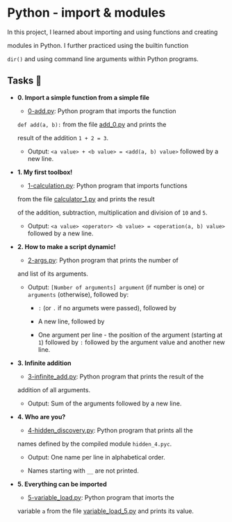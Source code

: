 # Python - import & modules


In this project, I learned about importing and using functions and creating

modules in Python. I further practiced using the builtin function

`dir()` and using command line arguments within Python programs.


## Tasks :page_with_curl:


* **0. Import a simple function from a simple file**

  * [0-add.py](./0-add.py): Python program that imports the function

  `def add(a, b):` from the file [add_0.py](./add_0.py) and prints the

  result of the addition `1 + 2 = 3`.

  * Output: `<a value> + <b value> = <add(a, b) value>` followed by a new line.


* **1. My first toolbox!**

  * [1-calculation.py](./1-calculation.py): Python program that imports functions

  from the file [calculator_1.py](./1-calculator.py) and prints the result

  of the addition, subtraction, multiplication and division of `10` and `5`.

  * Output: `<a value> <operator> <b value> = <operation(a, b) value>` followed by a new line.


* **2. How to make a script dynamic!**

  * [2-args.py](./2-args.py): Python program that prints the number of

  and list of its arguments.

  * Output: `[Number of arguments] argument` (if number is one) or `arguments` (otherwise), followed by:

    * `:` (or `.` if no argumets were passed), followed by

    * A new line, followed by

    * One argument per line - the position of the argument (starting at `1`) followed by `:` followed by the argument value and another new line.


* **3. Infinite addition**

  * [3-infinite_add.py](./3-infinite_add.py): Python program that prints the result of the

  addition of all arguments.

  * Output: Sum of the arguments followed by a new line.


* **4. Who are you?**

  * [4-hidden_discovery.py](./4-hidden_discovery.py): Python program that prints all the

  names defined by the compiled module `hidden_4.pyc`.

  * Output: One name per line in alphabetical order.

  * Names starting with `__` are not printed.


* **5. Everything can be imported**

  * [5-variable_load.py](./5-variable_load.py): Python program that imorts the

  variable `a` from the file [variable_load_5.py](./variable_load_5.py) and prints its value.

